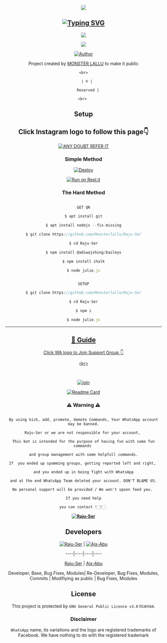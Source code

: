  <div align="center">

  <p align="center">

<img src=https://fontmeme.com/permalink/220206/a620f55b7d614906aba20525a19b341d.png>

</p>

## [![Typing SVG](https://readme-typing-svg.herokuapp.com?font=Rockstar-ExtraBold&color=F33A6A&lines=WELCOME+TO+RajuSer+WA+BOT+REPO;CREATED+BY+MONSTER+LALLU;THIS+IS+A+USERBOT+PRIVATE+AND+PUBLIC+BOT;WITH+MORE+FEATHERS)](https://git.io/typing-svg)

 </a>

</p>

<div align="center">

  <p align="center">

<img src=https://www.linkpicture.com/q/20220207_005850.jpg>

</p>

<img src=https://i.ibb.co/s1CSFK7/ae6572d653ee04f78fc986bddd89d5b3.png>

</p>

  <p align="center">

<a href="https:"><img title="Author" src="https://img.shields.io/badge/Author--MONSTER LALLU/Raju-Ser?color=blue&style=for-the-badge&logo=whatsapp"></a>

</p>

</div>

<p align="center">

Project created by <a href="https://github.com/Monsterlallu">MONSTER LALLU</a> to make it public

    <br>

       | © |

        Reserved |

    <br> 

</p>

## Setup

<div align="center"> 

## Click Instagram logo to follow this page👇

 [![ANY DOUBT REFER IT](https://i.imgur.com/j1x0HpA.jpeg)](https://instagram.com/monster_lallu_)

  ### Simple Method

  

[![Deploy](https://www.herokucdn.com/deploy/button.svg)](https://heroku.com/deploy?template=https://github.com/Monsterlallu/Raju-Ser.git)

  

[![Run on Repl.it](https://repl.it/badge/github/quiec/whatsAlfa)](https://replit.com/@Monsterlallu/RAJU-SER-Bot-Qr-Code-Generator)

  

### The Hard Method

```js

GET QR

$ apt install git

$ apt install nodejs --fix-missing

$ git clone https://github.com/Monsterlallu/Raju-Ser

$ cd Raju-Ser

$ npm install @adiwajshing/baileys

$ npm install chalk

$ node julie.js

```

      

```js

SETUP

$ git clone https://github.com/Monsterlallu/Raju-Ser

$ cd Raju-Ser

$ npm i

$ node julie.js

```

----

  <p align="center">

  <a href="https://github.com/Monsterlallu/Raju-Ser">

    


</p>

## 📢 Guide

Click WA logo to Join Support Group 👇

    <br>

<br>

  [![join](https://github.com/Alien-alfa/PublicBot/blob/main/wlogo.svg.png)](https://chat.whatsapp.com/DnHJu25Ccss7zn72nPhL8z)

  <div align="center">

       

  [![Readme Card](https://github-readme-stats.vercel.app/api/pin/?username=Monsterlallu&repo=Raju-Ser&theme=nightowl)](https://github.com/Monsterlallu/Raju-Ser)

  </div>

    

### ⚠ Warning ⚠

```

By using kick, add, promote, demote Commands, Your WhatsApp account may be banned.

Raju-Ser or we are not responsible for your account, 

This bot is intended for the purpose of having fun with some fun commands 

and group management with some helpfull commands.

If  you ended up spamming groups, getting reported left and right, 

and you ended up in being fight with WhatsApp

and at the end WhatsApp Team deleted your account. DON'T BLAME US.

No personal support will be provided / We won't spoon feed you. 

If you need help

you can contact 👇🏻👇🏻 

```

**[![Raju-Ser](https://raw.githubusercontent.com/rodrigograca31/rodrigograca31/master/matrix.svg)](http://wa.me/917025631103?text=Can%20you%20help%20bro)**

## Developers

  <div align="center">

    

  [![Raju-Ser](https://github.com/Monsterlallu.png?size=100)](https://github.com/Monsterlallu) | [![Ajx-Abu](https://github.com/Ajx-Abu.png?size=100)](https://github.com/Ajx-Abu) 

----|----|----|----

[Raju-Ser](https://github.com/Monsterlallu) | [Ajx-Abu](https://github.com/Ajx-Abu)

Developer, Base, Bug Fixes, Modules| Re-Developer, Bug Fixes, Modules, Commits |  Modifiying  as   public | Bug Fixes, Modules 

  </div>

    

## License

This project is protected by `GNU General Public Licence v3.0` license.

### Disclaimer

`WhatsApp` name, its variations and the logo are registered trademarks of Facebook. We have nothing to do with the registered trademark
